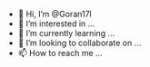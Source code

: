 - 👋 Hi, I’m @Goran17l
- 👀 I’m interested in ...
- 🌱 I’m currently learning ...
- 💞️ I’m looking to collaborate on ...
- 📫 How to reach me ...

<!---
Goran17l/Goran17l is a ✨ special ✨ repository because its `README.md` (this file) appears on your GitHub profile.
You can click the Preview link to take a look at your changes.
--->
